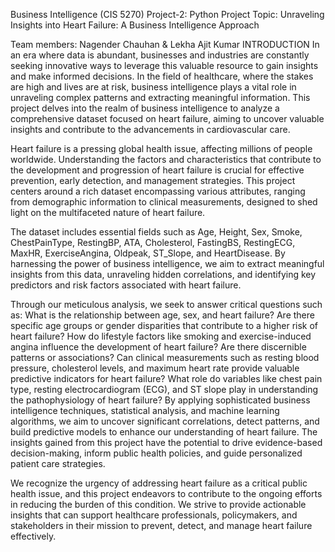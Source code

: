 Business Intelligence (CIS 5270)
Project-2: Python Project
Topic: Unraveling Insights into Heart Failure: A Business Intelligence Approach

Team members: Nagender Chauhan & Lekha Ajit Kumar
INTRODUCTION
In an era where data is abundant, businesses and industries are constantly seeking innovative ways to leverage this valuable resource to gain insights and make informed decisions. In the field of healthcare, where the stakes are high and lives are at risk, business intelligence plays a vital role in unraveling complex patterns and extracting meaningful information. This project delves into the realm of business intelligence to analyze a comprehensive dataset focused on heart failure, aiming to uncover valuable insights and contribute to the advancements in cardiovascular care.

Heart failure is a pressing global health issue, affecting millions of people worldwide. Understanding the factors and characteristics that contribute to the development and progression of heart failure is crucial for effective prevention, early detection, and management strategies. This project centers around a rich dataset encompassing various attributes, ranging from demographic information to clinical measurements, designed to shed light on the multifaceted nature of heart failure.

The dataset includes essential fields such as Age, Height, Sex, Smoke, ChestPainType, RestingBP, ATA, Cholesterol, FastingBS, RestingECG, MaxHR, ExerciseAngina, Oldpeak, ST_Slope, and HeartDisease. By harnessing the power of business intelligence, we aim to extract meaningful insights from this data, unraveling hidden correlations, and identifying key predictors and risk factors associated with heart failure.


Through our meticulous analysis, we seek to answer critical questions such as:
What is the relationship between age, sex, and heart failure? Are there specific age groups or gender disparities that contribute to a higher risk of heart failure?
How do lifestyle factors like smoking and exercise-induced angina influence the development of heart failure? Are there discernible patterns or associations?
Can clinical measurements such as resting blood pressure, cholesterol levels, and maximum heart rate provide valuable predictive indicators for heart failure?
What role do variables like chest pain type, resting electrocardiogram (ECG), and ST slope play in understanding the pathophysiology of heart failure?
By applying sophisticated business intelligence techniques, statistical analysis, and machine learning algorithms, we aim to uncover significant correlations, detect patterns, and build predictive models to enhance our understanding of heart failure. The insights gained from this project have the potential to drive evidence-based decision-making, inform public health policies, and guide personalized patient care strategies.

We recognize the urgency of addressing heart failure as a critical public health issue, and this project endeavors to contribute to the ongoing efforts in reducing the burden of this condition. We strive to provide actionable insights that can support healthcare professionals, policymakers, and stakeholders in their mission to prevent, detect, and manage heart failure effectively.
